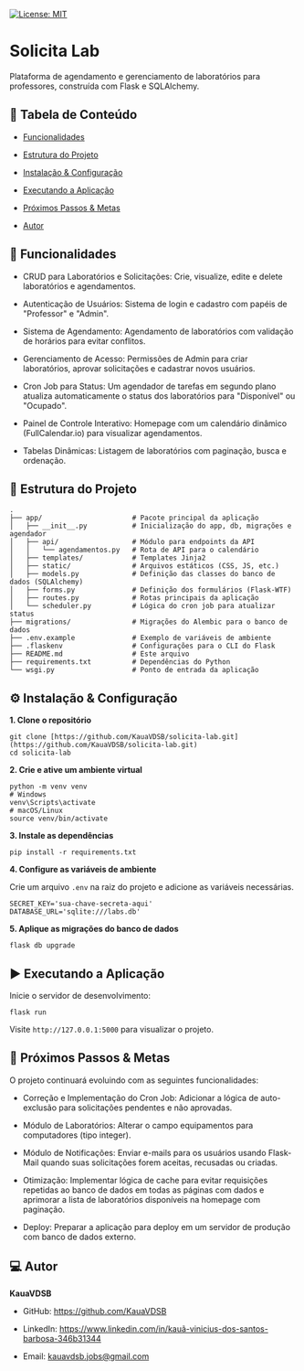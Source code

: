 [![License: MIT](https://img.shields.io/badge/License-MIT-yellow.svg)](LICENSE)

# Solicita Lab
Plataforma de agendamento e gerenciamento de laboratórios para professores, construída com Flask e SQLAlchemy.

## 📑 Tabela de Conteúdo
- [Funcionalidades](#🚀-funcionalidades)

- [Estrutura do Projeto](#📁-estrutura-do-projeto)

- [Instalação & Configuração](#⚙️-instalação--configuração)

- [Executando a Aplicação](#▶️-executando-a-aplicação)

- [Próximos Passos & Metas](#📅-próximos-passos--metas)

- [Autor](#💻-autor)

## 🚀 Funcionalidades
- CRUD para Laboratórios e Solicitações: Crie, visualize, edite e delete laboratórios e agendamentos.

- Autenticação de Usuários: Sistema de login e cadastro com papéis de "Professor" e "Admin".

- Sistema de Agendamento: Agendamento de laboratórios com validação de horários para evitar conflitos.

- Gerenciamento de Acesso: Permissões de Admin para criar laboratórios, aprovar solicitações e cadastrar novos usuários.

- Cron Job para Status: Um agendador de tarefas em segundo plano atualiza automaticamente o status dos laboratórios para "Disponível" ou "Ocupado".

- Painel de Controle Interativo: Homepage com um calendário dinâmico (FullCalendar.io) para visualizar agendamentos.

- Tabelas Dinâmicas: Listagem de laboratórios com paginação, busca e ordenação.

## 📁 Estrutura do Projeto

```
.
├── app/                      # Pacote principal da aplicação
│   ├── __init__.py           # Inicialização do app, db, migrações e agendador
│   ├── api/                  # Módulo para endpoints da API
│   │   └── agendamentos.py   # Rota de API para o calendário
│   ├── templates/            # Templates Jinja2
│   ├── static/               # Arquivos estáticos (CSS, JS, etc.)
│   ├── models.py             # Definição das classes do banco de dados (SQLAlchemy)
│   ├── forms.py              # Definição dos formulários (Flask-WTF)
│   ├── routes.py             # Rotas principais da aplicação
│   └── scheduler.py          # Lógica do cron job para atualizar status
├── migrations/               # Migrações do Alembic para o banco de dados
├── .env.example              # Exemplo de variáveis de ambiente
├── .flaskenv                 # Configurações para o CLI do Flask
├── README.md                 # Este arquivo
├── requirements.txt          # Dependências do Python
└── wsgi.py                   # Ponto de entrada da aplicação
```

## ⚙️ Instalação & Configuração
**1. Clone o repositório**

```CMD
git clone [https://github.com/KauaVDSB/solicita-lab.git](https://github.com/KauaVDSB/solicita-lab.git)
cd solicita-lab
```
    
**2. Crie e ative um ambiente virtual**

```CMD
python -m venv venv
# Windows
venv\Scripts\activate
# macOS/Linux
source venv/bin/activate
```

**3. Instale as dependências**

```CMD
pip install -r requirements.txt
```

**4. Configure as variáveis de ambiente**

Crie um arquivo `.env` na raiz do projeto e adicione as variáveis necessárias.

```
SECRET_KEY='sua-chave-secreta-aqui'
DATABASE_URL='sqlite:///labs.db'
```

**5. Aplique as migrações do banco de dados**
```
flask db upgrade
```

## ▶️ Executando a Aplicação
Inicie o servidor de desenvolvimento:
```
flask run
```
Visite `http://127.0.0.1:5000` para visualizar o projeto.


## 📅 Próximos Passos & Metas
O projeto continuará evoluindo com as seguintes funcionalidades:

- Correção e Implementação do Cron Job: Adicionar a lógica de auto-exclusão para solicitações pendentes e não aprovadas.

- Módulo de Laboratórios: Alterar o campo equipamentos para computadores (tipo integer).

- Módulo de Notificações: Enviar e-mails para os usuários usando Flask-Mail quando suas solicitações forem aceitas, recusadas ou criadas.

- Otimização: Implementar lógica de cache para evitar requisições repetidas ao banco de dados em todas as páginas com dados e aprimorar a lista de laboratórios disponíveis na homepage com paginação.

- Deploy: Preparar a aplicação para deploy em um servidor de produção com banco de dados externo.

## 💻 Autor
**KauaVDSB**

- GitHub: https://github.com/KauaVDSB

- LinkedIn: https://www.linkedin.com/in/kauã-vinicius-dos-santos-barbosa-346b31344

- Email: kauavdsb.jobs@gmail.com